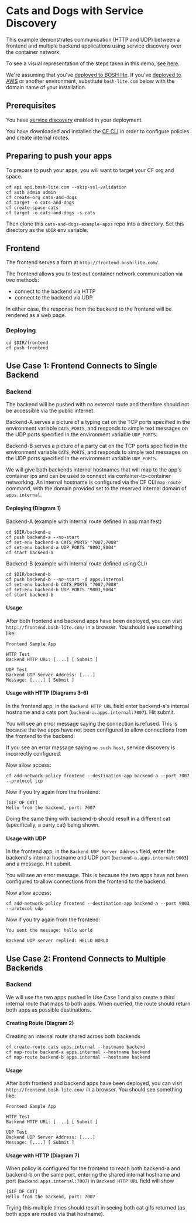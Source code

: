 # Cats and Dogs with Service Discovery

This example demonstrates communication (HTTP and UDP) between a frontend and multiple backend applications using service discovery over the container network.

To see a visual representation of the steps taken in this demo, [see here](diagrams/diagrams.md).

We're assuming that you've [deployed to BOSH lite](https://github.com/cloudfoundry/cf-deployment).
If you've [deployed to AWS](https://github.com/cloudfoundry/cf-deployment) or another environment,
substitute `bosh-lite.com` below with the domain name of your installation.


## Prerequisites
You have [service discovery](https://github.com/cloudfoundry/cf-app-sd-release) enabled in your deployment.

You have downloaded and installed the [CF CLI](https://github.com/cloudfoundry/cli)
in order to configure policies and create internal routes.

## Preparing to push your apps
To prepare to push your apps, you will want to target your CF org and space.
```
cf api api.bosh-lite.com --skip-ssl-validation
cf auth admin admin
cf create-org cats-and-dogs
cf target -o cats-and-dogs
cf create-space cats
cf target -o cats-and-dogs -s cats
```

Then clone this `cats-and-dogs-example-apps` repo into a directory. Set this directory as the `$DIR` env variable.

## Frontend
The frontend serves a form at `http://frontend.bosh-lite.com/`.

The frontend allows you to test out container network communication via two methods:

- connect to the backend via HTTP
- connect to the backend via UDP

In either case, the response from the backend to the frontend will be rendered as a web page.


### Deploying
```
cd $DIR/frontend
cf push frontend
```

## Use Case 1: Frontend Connects to Single Backend
### Backend
The backend will be pushed with no external route and therefore should not be accessible via the public internet.

Backend-A serves a picture of a typing cat on the TCP ports specified in the environment variable `CATS_PORTS`,
and responds to simple text messages on the UDP ports specified in the environment variable `UDP_PORTS`.

Backend-B serves a picture of a party cat on the TCP ports specified in the environment variable `CATS_PORTS`,
and responds to simple text messages on the UDP ports specified in the environment variable `UDP_PORTS`.

We will give both backends internal hostnames that will map to the app's container ips and can be used to connect
via container-to-container networking. An internal hostname is configured via the CF CLI `map-route` command, with
the domain provided set to the reserved internal domain of `apps.internal`.

#### Deploying (Diagram 1)
Backend-A (example with internal route defined in app manifest)
```
cd $DIR/backend-a
cf push backend-a --no-start
cf set-env backend-a CATS_PORTS "7007,7008"
cf set-env backend-a UDP_PORTS "9003,9004"
cf start backend-a
```

Backend-B (example with internal route defined using CLI)
```
cd $DIR/backend-b
cf push backend-b --no-start -d apps.internal
cf set-env backend-b CATS_PORTS "7007,7008"
cf set-env backend-b UDP_PORTS "9003,9004"
cf start backend-b
```

#### Usage

After both frontend and backend apps have been deployed, you can visit `http://frontend.bosh-lite.com/`
in a browser. You should see something like:

```
Frontend Sample App

HTTP Test
Backend HTTP URL: [....] [ Submit ]

UDP Test
Backend UDP Server Address: [....]
Message: [....] [ Submit ]
```


#### Usage with HTTP (Diagrams 3-6)

In the frontend app, in the `Backend HTTP URL` field enter backend-a's internal hostname and a cats port (`backend-a.apps.internal:7007`).
Hit submit.

You will see an error message saying the connection is refused. This is because the two apps have not been
configured to allow connections from the frontend to the backend.

If you see an error message saying `no such host`, service discovery is incorrectly configured.

Now allow access:

```
cf add-network-policy frontend --destination-app backend-a --port 7007 --protocol tcp
```

Now if you try again from the frontend:

```
[GIF OF CAT]
Hello from the backend, port: 7007
```

Doing the same thing with backend-b should result in a different cat (specifically, a party cat) being shown.

#### Usage with UDP

In the frontend app, in the `Backend UDP Server Address` field, enter the backend's internal hostname and UDP port
(`backend-a.apps.internal:9003`) and a message. Hit submit.

You will see an error message. This is because the two apps have not been
configured to allow connections from the frontend to the backend.

Now allow access:

```
cf add-network-policy frontend --destination-app backend-a --port 9003 --protocol udp
```

Now if you try again from the frontend:

```
You sent the message: hello world

Backend UDP server replied: HELLO WORLD
```

## Use Case 2: Frontend Connects to Multiple Backends
### Backend
We will use the two apps pushed in Use Case 1 and also create a third internal route that maps to both apps. When queried, the route should return both apps
as possible destinations.

#### Creating Route (Diagram 2)
Creating an internal route shared across both backends
```
cf create-route cats apps.internal --hostname backend
cf map-route backend-a apps.internal --hostname backend
cf map-route backend-b apps.internal --hostname backend
```

#### Usage

After both frontend and backend apps have been deployed, you can visit `http://frontend.bosh-lite.com/`
in a browser. You should see something like:

```
Frontend Sample App

HTTP Test
Backend HTTP URL: [....] [ Submit ]

UDP Test
Backend UDP Server Address: [....]
Message: [....] [ Submit ]
```


#### Usage with HTTP (Diagram 7)
When policy is configured for the frontend to reach both backend-a and backend-b on the same port, entering
the shared internal hostname and port (`backend.apps.internal:7007`) in `Backend HTTP URL` field will show
```
[GIF OF CAT]
Hello from the backend, port: 7007
```

Trying this multiple times should result in seeing both cat gifs returned (as both apps are routed via that hostname).
